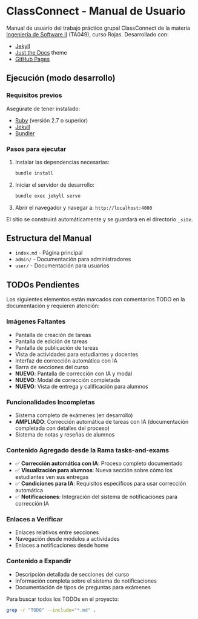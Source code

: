 # ClassConnect - Manual de Usuario

Manual de usuario del trabajo práctico grupal ClassConnect de la materia [Ingeniería de Software II](https://ingenieria-del-software-2.github.io/) (TA049), curso Rojas. Desarrollado con:

- [Jekyll](https://jekyllrb.com/)
- [Just the Docs](https://just-the-docs.github.io/just-the-docs/) theme
- [GitHub Pages](https://pages.github.com/)

## Ejecución (modo desarrollo)

### Requisitos previos

Asegúrate de tener instalado:

- [Ruby](https://www.ruby-lang.org/es/) (versión 2.7 o superior)
- [Jekyll](https://jekyllrb.com/docs/installation/)
- [Bundler](https://bundler.io/)

### Pasos para ejecutar

1. Instalar las dependencias necesarias:

   ```bash
   bundle install
   ```

2. Iniciar el servidor de desarrollo:

   ```bash
   bundle exec jekyll serve
   ```

3. Abrir el navegador y navegar a: `http://localhost:4000`

El sitio se construirá automáticamente y se guardará en el directorio `_site`.

## Estructura del Manual

- `index.md` - Página principal
- `admin/` - Documentación para administradores
- `user/` - Documentación para usuarios

## TODOs Pendientes

Los siguientes elementos están marcados con comentarios TODO en la documentación y requieren atención:

### Imágenes Faltantes

- Pantalla de creación de tareas
- Pantalla de edición de tareas  
- Pantalla de publicación de tareas
- Vista de actividades para estudiantes y docentes
- Interfaz de corrección automática con IA
- Barra de secciones del curso
- **NUEVO**: Pantalla de corrección con IA y modal
- **NUEVO**: Modal de corrección completada
- **NUEVO**: Vista de entrega y calificación para alumnos

### Funcionalidades Incompletas

- Sistema completo de exámenes (en desarrollo)
- **AMPLIADO**: Corrección automática de tareas con IA (documentación completada con detalles del proceso)
- Sistema de notas y reseñas de alumnos

### Contenido Agregado desde la Rama tasks-and-exams

- ✅ **Corrección automática con IA**: Proceso completo documentado
- ✅ **Visualización para alumnos**: Nueva sección sobre cómo los estudiantes ven sus entregas
- ✅ **Condiciones para IA**: Requisitos específicos para usar corrección automática
- ✅ **Notificaciones**: Integración del sistema de notificaciones para corrección IA

### Enlaces a Verificar

- Enlaces relativos entre secciones
- Navegación desde módulos a actividades
- Enlaces a notificaciones desde home

### Contenido a Expandir

- Descripción detallada de secciones del curso
- Información completa sobre el sistema de notificaciones
- Documentación de tipos de preguntas para exámenes

Para buscar todos los TODOs en el proyecto:

```bash
grep -r "TODO" --include="*.md" .
```
